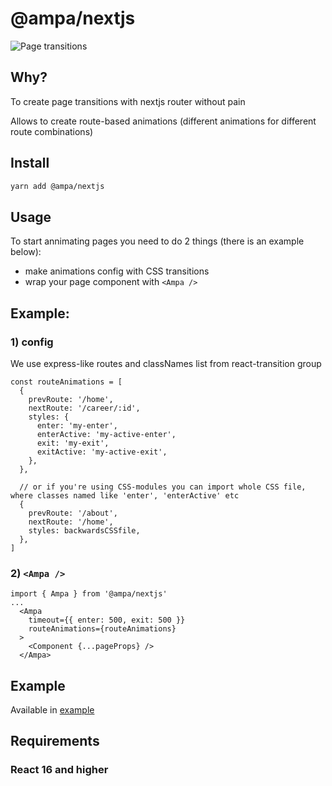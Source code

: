 # @ampa/nextjs

![Page transitions](https://media.giphy.com/media/4TvtsH44oz39uEnEKf/giphy.gif)

## Why?

To create page transitions with nextjs router without pain

Allows to create route-based animations (different animations for different route combinations)

## Install

```sh
yarn add @ampa/nextjs
```

## Usage

To start annimating pages you need to do 2 things (there is an example below):

- make animations config with CSS transitions
- wrap your page component with `<Ampa />`

## Example:

### 1) config

We use express-like routes and classNames list from react-transition group

```
const routeAnimations = [
  {
    prevRoute: '/home',
    nextRoute: '/career/:id',
    styles: {
      enter: 'my-enter',
      enterActive: 'my-active-enter',
      exit: 'my-exit',
      exitActive: 'my-active-exit',
    },
  },

  // or if you're using CSS-modules you can import whole CSS file, where classes named like 'enter', 'enterActive' etc
  {
    prevRoute: '/about',
    nextRoute: '/home',
    styles: backwardsCSSfile,
  },
]
```

### 2) `<Ampa />`

```
import { Ampa } from '@ampa/nextjs'
...
  <Ampa
    timeout={{ enter: 500, exit: 500 }}
    routeAnimations={routeAnimations}
  >
    <Component {...pageProps} />
  </Ampa>
```

## Example

Available in [example](./example)

## Requirements

### React 16 and higher
